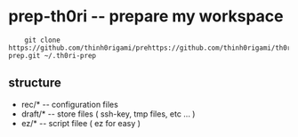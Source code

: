 # prep-th0ri -- prepare my workspace

``` shell
    git clone https://github.com/thinh0rigami/prehttps://github.com/thinh0rigami/th0ri-prep.git ~/.th0ri-prep
```

## structure
- rec/* -- configuration files
- draft/* -- store files ( ssh-key, tmp files, etc ... )
- ez/* -- script filee ( ez for easy )
